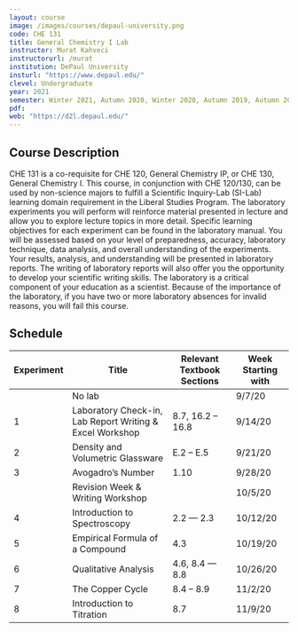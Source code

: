 ```yaml
---
layout: course
image: /images/courses/depaul-university.png
code: CHE 131
title: General Chemistry I Lab
instructor: Murat Kahveci
instructorurl: /murat
institution: DePaul University
insturl: "https://www.depaul.edu/"
clevel: Undergraduate
year: 2021
semester: Winter 2021, Autumn 2020, Winter 2020, Autumn 2019, Autumn 2018, Winter 2017, and Autumn 2017
pdf:
web: "https://d2l.depaul.edu/"
---
```


## Course Description

CHE 131 is a co-requisite for CHE 120, General Chemistry IP, or CHE 130, General Chemistry I. This course, in conjunction with CHE 120/130, can be used by non-science majors to fulfill a Scientific Inquiry-Lab (SI-Lab) learning domain requirement in the Liberal Studies Program. The laboratory experiments you will perform will reinforce material presented in lecture and allow you to explore lecture topics in more detail. Specific learning objectives for each experiment can be found in the laboratory manual. You will be assessed based on your level of preparedness, accuracy, laboratory technique, data analysis, and overall understanding of the experiments. Your results, analysis, and understanding will be presented in laboratory reports. The writing of laboratory reports will also offer you the opportunity to develop your scientific writing skills.
The laboratory is a critical component of your education as a scientist. Because of the importance of the laboratory, if you have two or more laboratory absences for invalid reasons, you will fail this course.
  
## Schedule

| Experiment    | Title                                    | Relevant Textbook Sections | Week Starting with    |
|---------------|---------------------------------------------------|----------------------------|---------|
|               | No lab                                            |                            | 9/7/20 |
| 1        | Laboratory Check-in, Lab Report Writing & Excel Workshop                                   | 8.7, 16.2 – 16.8           | 9/14/20 |
| 2        | Density and Volumetric Glassware                                  | E.2 – E.5               | 9/21/20  |
| 3        | Avogadro’s Number                              |  1.10               | 9/28/20  |
|         | Revision Week & Writing Workshop                          |                | 10/5/20  |
| 4        | Introduction to Spectroscopy               |   2.2 — 2.3                | 10/12/20  |
| 5        | Empirical Formula of a Compound  |   4.3              | 10/19/20 |
| 6        | Qualitative Analysis                                  | 4.6, 8.4 — 8.8                | 10/26/20 |
| 7        | The Copper Cycle                            | 8.4 – 8.9                | 11/2/20 |
| 8       | Introduction to Titration                                            |   8.7                         | 11/9/20 |